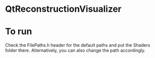 # QtReconstructionVisualizer


# To run
Check the FilePaths.h header for the default paths and put the Shaders folder there. Alternatively, you can also change the path accordingly.
